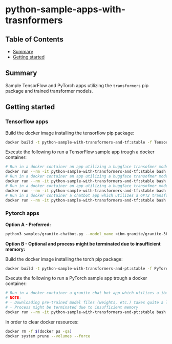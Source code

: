 # python-sample-apps-with-trasnformers


## Table of Contents

- [Summary](#summary)
- [Getting started](#how-to-use)

## Summary

Sample TensorFlow and PyTorch apps utilizing the `transformers` pip package and trained transformer models.

## Getting started

### Tensorflow apps

Build the docker image installing the tensorflow pip package:

```sh
docker build -t python-sample-with-transformers-and-tf:stable -f TensorFlow.Dockerfile .
```
Execute the following to run a TensorFlow sample app trough a docker container:

```sh
# Run in a docker container an app utilizing a huggface transofmer model trained for english to french translation tasks
docker run --rm -it python-sample-with-transformers-and-tf:stable bash -c "python3 samples/translator.py --source_lang en --target_lang fr"
# Run in a docker container an app utilizing a huggface transofmer model trained for english to german translation tasks
docker run --rm -it python-sample-with-transformers-and-tf:stable bash -c "python3 samples/translator.py --source_lang en --target_lang de"
# Run in a docker container an app utilizing a huggface transofmer model trained for english to chinese translation tasks
docker run --rm -it python-sample-with-transformers-and-tf:stable bash -c "python3 samples/translator.py --source_lang en --target_lang zh"
# Run in a docker container a chatbot app which utilizes a GPT2 transformer model
docker run --rm -it python-sample-with-transformers-and-tf:stable bash -c "python3 samples/chatbot.py --model_name <gpt2, gpt-large, gp2-x1>"
```

### Pytorch apps

**Option A - Preferred:**

```sh
python3 samples/granite-chatbot.py --model_name <ibm-granite/granite-3b-code-base, ibm-granite/granite-3b-code-instruct, ibm-granite/granite-8b-code-base, ibm-granite/granite-8b-code-instruct, ibm-granite/granite-20b-code-base, ibm-granite/granite-20b-code-instruct, ibm-granite/granite-34b-code-base, ibm-granite/granite-34b-code-instruct> --device <cuda, cpu>
```

**Option B - Optional and process might be terminated due to insufficient memory:** 

Build the docker image installing the torch pip package:

```sh
docker build -t python-sample-with-transformers-and-pt:stable -f PyTorch.Dockerfile .
```
Execute the following to run a PyTorch sample app trough a docker container:

```sh
# Run in a docker container a granite chat bot app which utilizes a ibm-granite/granite-3b-code-base transformer model
# NOTE: 
# - Downloading pre-trained model files (weights, etc.) takes quite a long time and only CPU hardware is considered (no GPU support in the Docker container)
# - Process might be terminated due to insufficient memory
docker run --rm -it python-sample-with-transformers-and-pt:stable bash -c "python3 samples/granite-chatbot.py --model_name <ibm-granite/granite-3b-code-base, ibm-granite/granite-3b-code-instruct, ibm-granite/granite-8b-code-base, ibm-granite/granite-8b-code-instruct, ibm-granite/granite-20b-code-base, ibm-granite/granite-20b-code-instruct, ibm-granite/granite-34b-code-base, ibm-granite/granite-34b-code-instruct>"
```

In order to clear docker resources:

```sh
docker rm -f $(docker ps -qa)
docker system prune --volumes --force
```
